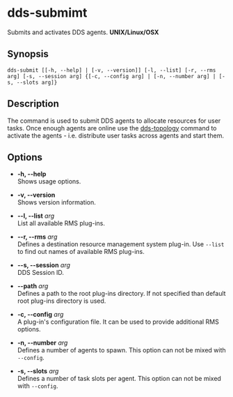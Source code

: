 # dds-submimt

Submits and activates DDS agents. **UNIX/Linux/OSX**

## Synopsis

```shell
dds-submit [[-h, --help] | [-v, --version]] [-l, --list] [-r, --rms arg] [-s, --session arg] {[-c, --config arg] | [-n, --number arg] | [-s, --slots arg]}
```

## Description

The command is used to submit DDS agents to allocate resources for user tasks. Once enough agents are online use the [dds-topology](../dds-topology/README.md) command to activate the agents - i.e. distribute user tasks across agents and start them.

## Options

* **-h, --help**  
Shows usage options.  

* **-v, --version**  
Shows version information.

* **--l, --list** *arg*  
List all available RMS plug-ins.

* **--r, --rms** *arg*  
Defines a destination resource management system plug-in. Use `--list` to find out names of available RMS plug-ins.

* **--s, --session** *arg*  
DDS Session ID.

* **--path** *arg*  
Defines a path to the root plug-ins directory. If not specified than default root plug-ins directory is used.

* **-c, --config** *arg*  
A plug-in's configuration file. It can be used to provide additional RMS options.

* **-n, --number** *arg*  
Defines a number of agents to spawn. This option can not be mixed with `--config`.

* **-s, --slots** *arg*  
Defines a number of task slots per agent. This option can not be mixed with `--config`.

